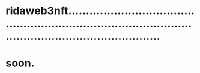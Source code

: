 # ridaweb3nft.....................................................................................................................................
# soon.
